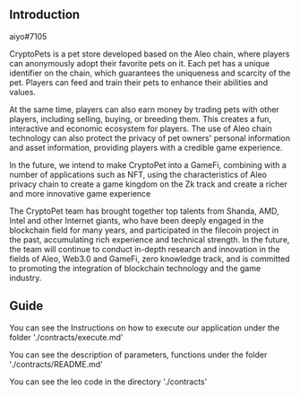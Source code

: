 ## Introduction

aiyo#7105

CryptoPets is a pet store developed based on the Aleo chain, where players can anonymously adopt their favorite pets on it. Each pet has a unique identifier on the chain, which guarantees the uniqueness and scarcity of the pet. Players can feed and train their pets to enhance their abilities and values.

At the same time, players can also earn money by trading pets with other players, including selling, buying, or breeding them. This creates a fun, interactive and economic ecosystem for players. The use of Aleo chain technology can also protect the privacy of pet owners' personal information and asset information, providing players with a credible game experience.

In the future, we intend to make CryptoPet into a GameFi, combining with a number of applications such as NFT, using the characteristics of Aleo privacy chain to create a game kingdom on the Zk track and create a richer and more innovative game experience

The CryptoPet team has brought together top talents from Shanda, AMD, Intel and other Internet giants, who have been deeply engaged in the blockchain field for many years, and participated in the filecoin project in the past, accumulating rich experience and technical strength. In the future, the team will continue to conduct in-depth research and innovation in the fields of Aleo, Web3.0 and GameFi, zero knowledge track, and is committed to promoting the integration of blockchain technology and the game industry.

## Guide

You can see the Instructions on how to execute our application under the folder './contracts/execute.md'

You can see the description of parameters, functions under the folder './contracts/README.md'

You can see the leo code in the directory './contracts'

